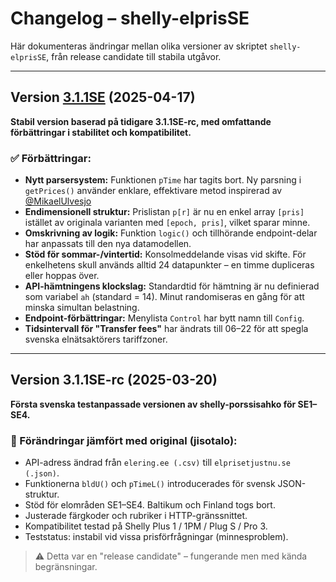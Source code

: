 # Changelog – shelly-elprisSE

Här dokumenteras ändringar mellan olika versioner av skriptet `shelly-elprisSE`, från release candidate till stabila utgåvor.

---

## Version [3.1.1SE](https://github.com/Soviet9773Red/shelly-elprisSE/blob/main/3.1.1SE.js) (2025-04-17)

**Stabil version baserad på tidigare 3.1.1SE-rc, med omfattande förbättringar i stabilitet och kompatibilitet.**

### ✅ Förbättringar:

- **Nytt parsersystem:** Funktionen `pTime` har tagits bort. Ny parsning i `getPrices()` använder enklare, effektivare metod inspirerad av [@MikaelUlvesjo](https://github.com/MikaelUlvesjo)
- **Endimensionell struktur:** Prislistan `p[r]` är nu en enkel array  `[pris]` istället av originala varianten med `[epoch, pris]`, vilket sparar minne.
- **Omskrivning av logik:** Funktion `logic()` och tillhörande endpoint-delar har anpassats till den nya datamodellen.
- **Stöd för sommar-/vintertid:** Konsolmeddelande visas vid skifte. För enkelhetens skull används alltid 24 datapunkter – en timme dupliceras eller hoppas över.
- **API-hämtningens klockslag:** Standardtid för hämtning är nu definierad som variabel `ah` (standard = 14). Minut randomiseras en gång för att minska simultan belastning.
- **Endpoint-förbättringar:** Menylista `Control` har bytt namn till `Config`.
-  **Tidsintervall för "Transfer fees"** har ändrats till 06–22 för att spegla svenska elnätsaktörers tariffzoner.


---

## Version 3.1.1SE-rc (2025-03-20)

**Första svenska testanpassade versionen av shelly-porssisahko för SE1–SE4.**

### 🚧 Förändringar jämfört med original (jisotalo):
- API-adress ändrad från `elering.ee (.csv)` till `elprisetjustnu.se (.json)`.
- Funktionerna `bldU()` och `pTimeL()` introducerades för svensk JSON-struktur.
- Stöd för elområden SE1–SE4. Baltikum och Finland togs bort.
- Justerade färgkoder och rubriker i HTTP-gränssnittet.
- Kompatibilitet testad på Shelly Plus 1 / 1PM / Plug S / Pro 3.
- Teststatus: instabil vid vissa prisförfrågningar (minnesproblem).

> ⚠️ Detta var en "release candidate" – fungerande men med kända begränsningar.
